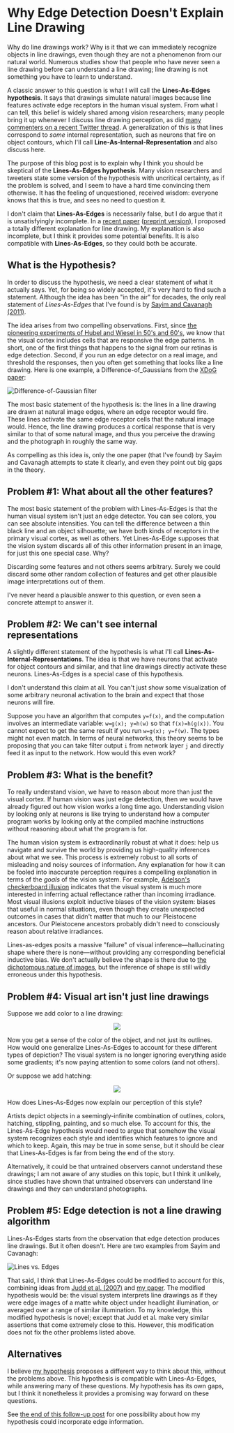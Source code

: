 # Why Edge Detection Doesn't Explain Line Drawing


Why do line drawings work? Why is it that we can immediately recognize objects in line drawings, even though they are not a phenomenon from our natural world. Numerous studies show that people who have never seen a line drawing before can understand a line drawing; line drawing is not something you have to learn to understand.  

A classic answer to this question is what I will call the **Lines-As-Edges hypothesis**. It says that drawings simulate natural images because line features activate edge receptors in the human visual system. From what I can tell, this belief is widely shared among vision researchers; many people bring it up whenever I discuss line drawing perception, as did [many commenters on a recent Twitter thread](https://twitter.com/hardmaru/status/1250979159779635200?s=20).  A generalization of this is that lines correspond to _some_ internal representation, such as neurons that fire on object contours, which I'll call **Line-As-Internal-Representation** and also discuss here.

The purpose of this blog post is to explain why I think you should be skeptical of the **Lines-As-Edges hypothesis**. Many vision researchers and tweeters state some version of the hypothesis with uncritical certainty, as if the problem is solved, and I seem to have a hard time convincing them otherwise.  It has the feeling of unquestioned, received wisdom: everyone knows that this is true, and sees no need to question it.

I don't claim that **Lines-As-Edges** is necessarily false, but I do argue that it is unsatisfyingly incomplete. In a [recent paper](https://journals.sagepub.com/doi/abs/10.1177/0301006620908207?journalCode=peca) ([preprint version](https://arxiv.org/abs/2002.06260)), I proposed a totally different explanation for line drawing. My explanation is also incomplete, but I think it provides some potential benefits. It is also compatible with **Lines-As-Edges**, so they could both be accurate.


What is the Hypothesis?
------------

In order to discuss the hypothesis, we need a clear statement of what it actually says. Yet, for being so widely accepted, it's very hard to find such a statement.  Although the idea has been "in the air" for decades, the only real statement of *Lines-As-Edges* that I've found is by [Sayim and Cavanagh (2011)](https://www.frontiersin.org/articles/10.3389/fnhum.2011.00118/full).

The idea arises from two compelling observations. First, since [the pioneering experiments of Hubel and Wiesel in 50's and 60's](https://www.youtube.com/watch?v=IOHayh06LJ4), we know that the visual cortex includes cells that are responsive the edge patterns. In short, one of the first things that happens to the signal from our retinas is edge detection.  Second, if you run an edge detector on a real image, and threshold the responses, then you often get something that looks like a line drawing. Here is one example, a Difference-of_Gaussians from the [XDoG paper](https://www.kyprianidis.com/p/cag2012/):

![Difference-of-Gaussian filter](../../../images/DoG.jpg)

The most basic statement of the hypothesis is: the lines in a line drawing are drawn at natural image edges, where an edge receptor would fire. These lines activate the same edge receptor cells that the natural image would. Hence, the line drawing produces a cortical response that is very similar to that of some natural image, and thus you perceive the drawing and the photograph in roughly the same way.

As compelling as this idea is, only the one paper (that I've found) by Sayim and Cavanagh attempts to state it clearly, and even they point out big gaps in the theory. 


Problem #1: What about all the other features?
------------

The most basic statement of the problem with Lines-As-Edges is that the human visual system isn't just an edge detector. You can see colors, you can see absolute intensities. You can tell the difference between a thin black line and an object silhouette; we have both kinds of receptors in the primary visual cortex, as well as others.  Yet Lines-As-Edge supposes that the vision system discards all of this other information present in an image, for just this one special case. Why?

Discarding some features and not others seems arbitrary. Surely we could discard some other random collection of features and get other plausible image interpretations out of them. 

I've never heard a plausible answer to this question, or even seen a concrete attempt to answer it.  



Problem #2: We can't see internal representations
------------

A slightly different statement of the hypothesis is what I'll call **Lines-As-Internal-Representations**.  The idea is that we have neurons that activate for object contours and similar, and that line drawings directly activate these neurons.  Lines-As-Edges is a special case of this hypothesis.

I don't understand this claim at all. You can't just show some visualization of some arbitrary neuronal activation to the brain and expect that those neurons will fire.

Suppose you have an algorithm that computes `y=f(x)`, and the computation involves an intermediate variable: `w=g(x); y=h(w)` so that `f(x)=h(g(x))`. You cannot expect to get the same result if you run `w=g(x); y=f(w)`. The types might not even match.  In terms of neural networks, this theory seems to be proposing that you can take filter output `i` from network layer `j` and directly feed it as input to the network. How would this even work?


Problem #3: What is the benefit?
------------

To really understand vision, we have to reason about more than just the visual cortex. If human vision was just edge detection, then we would have already figured out how vision works a long time ago.  Understanding vision by looking only at neurons is like trying to understand how a computer program works by looking only at the compiled machine instructions without reasoning about what the program is for.

The human vision system is extraordinarily robust at what it does: help us navigate and survive the world by providing us high-quality inferences about what we see. This process is extremely robust to all sorts of misleading and noisy sources of information.  Any explanation for how it can be fooled into inaccurate perception requires a compelling explanation in terms of the _goals_ of the vision system. For example, [Adelson's checkerboard illusion](https://en.wikipedia.org/wiki/Checker_shadow_illusion) indicates that the visual system is much more interested in inferring actual reflectance rather than incoming irradiance.  Most visual illusions exploit inductive biases of the vision system: biases that useful in normal situations, even though they create unexpected outcomes in cases that didn't matter that much to our Pleistocene ancestors. Our Pleistocene ancestors probably didn't need to consciously reason about relative irradiances.

Lines-as-edges posits a massive "failure" of visual inference—hallucinating shape where there is none—without providing any corresponding beneficial inductive bias.  We don't actually believe the shape is there due to [the dichotomous nature of images](https://www.frontiersin.org/articles/10.3389/fnhum.2015.00295/full), but the inference of shape is still wildly erroneous under this hypothesis.





Problem #4: Visual art isn't just line drawings
-------------

Suppose we add color to a line drawing:

<p align="center">
	<img src="../../../images/apple-watercolor2.jpg">
</p>

Now you get a sense of the color of the object, and not just its outlines.  How would one generalize Lines-As-Edges to account for these different types of depiction? The visual system is no longer ignoring everything aside some gradients; it's now paying attention to some colors (and not others).  

Or suppose we add hatching:

<p align="center">
	<img src="../../../images/apple-sketchy2.jpg">
</p>

How does Lines-As-Edges now explain our perception of this style?

Artists depict objects in a seemingly-infinite combination of outlines, colors, hatching, stippling, painting, and so much else. To account for this, the Lines-As-Edge hypothesis would need to argue that somehow the visual system recognizes each style and identifies which features to ignore and which to keep.  Again, this may be true in some sense, but it should be clear that Lines-As-Edges is far from being the end of the story.

Alternatively, it could be that untrained observers cannot understand these drawings; I am not aware of any studies on this topic, but I think it unlikely, since studies have shown that untrained observers can understand line drawings and they can understand photographs.


Problem #5: Edge detection is not a line drawing algorithm
------------

Lines-As-Edges starts from the observation that edge detection produces line drawings. But it often doesn't.  Here are two examples from Sayim and Cavanagh:

![Lines vs. Edges](../../../images/sayim.jpg)

That said, I think that Lines-As-Edges could be modified to account for this, combining ideas from [Judd et al. (2007)](http://people.csail.mit.edu/tjudd/apparentridges.html) and [my paper](https://journals.sagepub.com/doi/abs/10.1177/0301006620908207?journalCode=peca).  The modified hypothesis would be: the visual system interprets line drawings as if they were edge images of a matte white object under headlight illumination, or averaged over a range of similar illumination. To my knowledge, this modified hypothesis is novel; except that Judd et al. make very similar assertions that come extremely close to this. However, this modification does not fix the other problems listed above.



Alternatives
------------

I believe [my hypothesis](https://journals.sagepub.com/doi/abs/10.1177/0301006620908207?journalCode=peca) proposes a different way to think about this, without the problems above.  This hypothesis is compatible with Lines-As-Edges, while answering many of these questions.  My hypothesis has its own gaps, but I think it nonetheless it provides a promising way forward on these questions.

See [the end of this follow-up post](https://hertzmann.github.io/2020/04/21/ar-vs-cs.html) for one possibility about how my hypothesis could incorporate edge information.